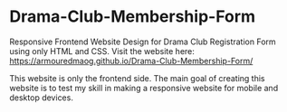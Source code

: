 # Drama-Club-Membership-Form
Responsive Frontend Website Design for Drama Club Registration Form using only HTML and CSS.
Visit the website here: https://armouredmaog.github.io/Drama-Club-Membership-Form/

This website is only the frontend side. The main goal of creating this website is to test my skill in making a responsive website for mobile and desktop devices.
